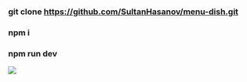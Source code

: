 ### git clone https://github.com/SultanHasanov/menu-dish.git
### npm i
### npm run dev
<img src="https://user-images.githubusercontent.com/105391964/216718116-27fe2052-bd69-4db8-9326-a769645b599f.jpg"></img>
